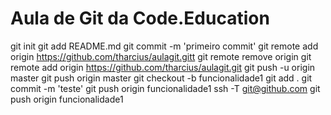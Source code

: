 # Aula de Git da Code.Education
git init
git add README.md
git commit -m 'primeiro commit'
git remote add origin https://github.com/tharcius/aulagit.gitt
git remote remove origin
git remote add origin https://github.com/tharcius/aulagit.git
git push -u origin master
git push origin master
git checkout -b funcionalidade1
git add .
git commit -m 'teste'
git push origin funcionalidade1
ssh -T git@github.com
git push origin funcionalidade1
